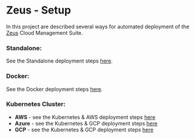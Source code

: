 # Zeus - Setup

In this project are described several ways for automated deployment of the [Zeus](https://github.com/dirigiblelabs/zeus) Cloud Management Suite.

### Standalone:
See the Standalone deployment steps [here](https://github.com/dirigiblelabs/zeus_setup/tree/master/standalone).
### Docker:
See the Docker deployment steps [here](https://github.com/dirigiblelabs/zeus_setup/tree/master/docker).
### Kubernetes Cluster:
- **AWS** - see the Kubernetes & AWS deployment steps [here](https://github.com/dirigiblelabs/zeus_setup/tree/master/aws)
- **Azure** - see the Kubernetes & GCP deployment steps [here](https://github.com/dirigiblelabs/zeus_setup/tree/master/azure)
- **GCP** - see the Kubernetes & GCP deployment steps [here](https://github.com/dirigiblelabs/zeus_setup/tree/master/gcp)
